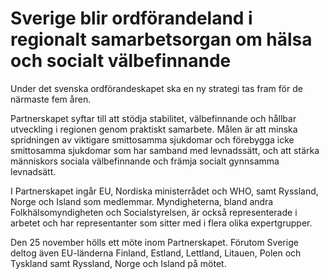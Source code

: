 # Sverige blir ordförandeland i regionalt samarbetsorgan om hälsa och socialt välbefinnande

Under det svenska ordförandeskapet ska en ny strategi tas fram för de närmaste fem åren.

Partnerskapet syftar till att stödja stabilitet, välbefinnande och hållbar utveckling i regionen genom praktiskt samarbete. Målen är att minska spridningen av viktigare smittosamma sjukdomar och förebygga icke smittosamma sjukdomar som har samband med levnadssätt, och att stärka människors sociala välbefinnande och främja socialt gynnsamma levnadsätt.

I Partnerskapet ingår EU, Nordiska ministerrådet och WHO, samt Ryssland, Norge och Island som medlemmar. Myndigheterna, bland andra Folkhälsomyndigheten och Socialstyrelsen, är också representerade i arbetet och har representanter som sitter med i flera olika expertgrupper.

Den 25 november hölls ett möte inom Partnerskapet. Förutom Sverige deltog även EU-länderna Finland, Estland, Lettland, Litauen, Polen och Tyskland samt Ryssland, Norge och Island på mötet.
